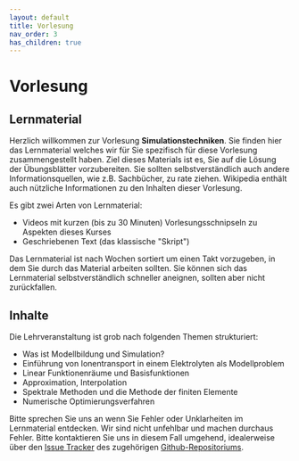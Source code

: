 ```yaml
---
layout: default
title: Vorlesung
nav_order: 3
has_children: true
---
```


# Vorlesung

## Lernmaterial

Herzlich willkommen zur Vorlesung **Simulationstechniken**. Sie finden hier das Lernmaterial welches wir für Sie spezifisch für diese Vorlesung zusammengestellt haben. Ziel dieses Materials ist es, Sie auf die Lösung der Übungsblätter vorzubereiten. Sie sollten selbstverständlich auch andere Informationsquellen, wie z.B. Sachbücher, zu rate ziehen. Wikipedia enthält auch nützliche Informationen zu den Inhalten dieser Vorlesung.

Es gibt zwei Arten von Lernmaterial:
* Videos mit kurzen (bis zu 30 Minuten) Vorlesungsschnipseln zu Aspekten dieses Kurses
* Geschriebenen Text (das klassische "Skript")

Das Lernmaterial ist nach Wochen sortiert um einen Takt vorzugeben, in dem Sie durch das Material arbeiten sollten. Sie können sich das Lernmaterial selbstverständlich schneller aneignen, sollten aber nicht zurückfallen.

## Inhalte

Die Lehrveranstaltung ist grob nach folgenden Themen strukturiert:

* Was ist Modellbildung und Simulation?
* Einführung von Ionentransport in einem Elektrolyten als Modellproblem
* Linear Funktionenräume und Basisfunktionen
* Approximation, Interpolation
* Spektrale Methoden und die Methode der finiten Elemente
* Numerische Optimierungsverfahren

Bitte sprechen Sie uns an wenn Sie Fehler oder Unklarheiten im Lernmaterial entdecken. Wir sind nicht unfehlbar und machen durchaus Fehler. Bitte kontaktieren Sie uns in diesem Fall umgehend, idealerweise über den [Issue Tracker][issue] des zugehörigen [Github-Repositoriums][github].

[issue]: https://github.com/IMTEK-Simulation/Simulationstechniken/issues
[github]: https://github.com/IMTEK-Simulation/Simulationstechniken
